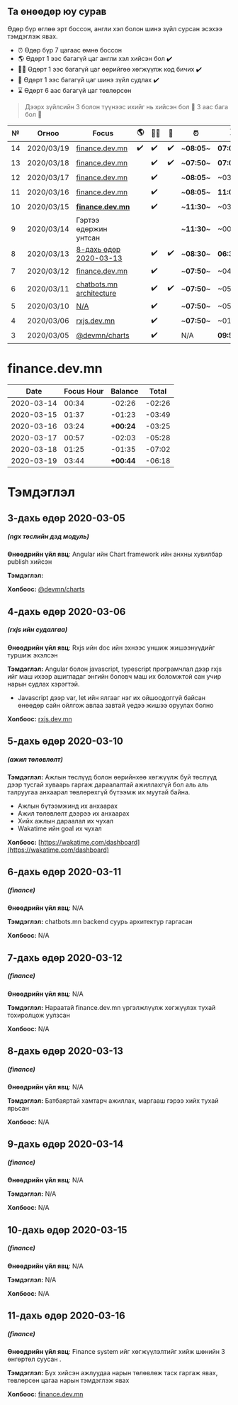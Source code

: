 ## Та өнөөдөр юу сурав

Өдөр бүр өглөө эрт боссон, англи хэл болон шинэ зүйл сурсан эсэхээ тэмдэглэж явах.

- :alarm_clock: Өдөр бүр 7 цагаас өмнө боссон
- :earth_americas: Өдөрт 1 ээс багагүй цаг англи хэл хийсэн бол :heavy_check_mark:
- :man_technologist: Өдөрт 1 ээс багагүй цаг өөрийгөө хөгжүүлж код бичих :heavy_check_mark:
- :open_book: Өдөрт 1 ээс багагүй цаг шинэ зүйл судлах :heavy_check_mark:
- :hourglass: Өдөрт 6 аас багагүй цаг төвлөрсөн

> Дээрх зүйлсийн 3 болон түүнээс ихийг нь хийсэн бол :triangular_flag_on_post: 3 аас бага бол :poop:

| №   | Огноо      | Focus                                                 | :earth_americas: | :man_technologist: | :open_book:        | :alarm_clock: | :hourglass: |        |
| --- | ---------- | ----------------------------------------------------- | ---------------- | ------------------ | ------------------ | ------------- | ----------- | ------ |
| 14  | 2020/03/19 | [finance.dev.mn](#14-дахь-өдөр-2020-03-19) | :heavy_check_mark: | :heavy_check_mark: | :heavy_check_mark:| ~**08:05**~   | **07:08** | :triangular_flag_on_post: |
| 13  | 2020/03/18 | [finance.dev.mn](#13-дахь-өдөр-2020-03-18) |                  | :heavy_check_mark: | :heavy_check_mark:| ~**07:50**~   | **07:01** | :triangular_flag_on_post: |
| 12  | 2020/03/17 | [finance.dev.mn](#12-дахь-өдөр-2020-03-17) |                  | :heavy_check_mark: |                    | ~**08:05**~   | ~03:42~ | :poop: |
| 11  | 2020/03/16 | [finance.dev.mn](#11-дахь-өдөр-2020-03-16) |                  | :heavy_check_mark: |                    | ~**08:05**~   | **11:08** | :poop: |
| 10  | 2020/03/15 | [**finance.dev.mn**](#10-дахь-өдөр-2020-03-15)        |                  | :heavy_check_mark: |                    | ~**11:30**~   | ~03:12~ | :poop: |
| 9   | 2020/03/14 | Гэртээ өдөржин унтсан                                 |                  |                    |                    | ~**11:30**~   | ~00:37~ | :poop: |
| 8   | 2020/03/13 | [8-дахь өдөр 2020-03-13](#8-дахь-өдөр-2020-03-13)     |                  | :heavy_check_mark: | :heavy_check_mark: | ~**08:30**~   | **06:32** | :triangular_flag_on_post: |
| 7   | 2020/03/12 | [finance.dev.mn](#7-дахь-өдөр-2020-03-12)             |                  | :heavy_check_mark: |                    | ~**07:50**~   | ~04:09~ | :poop: |
| 6   | 2020/03/11 | [chatbots.mn architecture](#6-дахь-өдөр-2020-03-11)   |                  | :heavy_check_mark: | :heavy_check_mark: | ~**07:50**~   | ~05:39~ | :poop: |
| 5   | 2020/03/10 | [N/A](#5-дахь-өдөр-2020-03-10)                        |                  | :heavy_check_mark: |                    | ~**07:50**~   | ~05:55~ | :poop: |
| 4   | 2020/03/06 | [rxjs.dev.mn](#4-дахь-өдөр-2020-03-06)                |                  | :heavy_check_mark: |                    | ~**07:50**~   | ~01:09~ | :poop: |
| 3   | 2020/03/05 | [@devmn/charts](#3-дахь-өдөр-2020-03-05)              |                  | :heavy_check_mark: |                    | N/A           |**09:55**| :triangular_flag_on_post: |

# finance.dev.mn

| Date       | Focus Hour | Balance    | Total  |
| ---------- | ---------- | ---------- | ------ |
| 2020-03-14 | 00:34      | -02:26     | -02:26 |
| 2020-03-15 | 01:37      | -01:23     | -03:49 |
| 2020-03-16 | 03:24      | **+00:24** | -03:25 |
| 2020-03-17 | 00:57      | -02:03     | -05:28 |
| 2020-03-18 | 01:25      | -01:35     | -07:02 |
| 2020-03-19 | 03:44      | **+00:44** | -06:18 |

# Тэмдэглэл

## 3-дахь өдөр 2020-03-05

##### (ngx төслийн дэд модуль)

**Өнөөдрийн үйл явц**: Angular ийн Chart framework ийн анхны хувилбар publish хийсэн

**Тэмдэглэл:**

**Холбоос:** [@devmn/charts](https://www.npmjs.com/package/@devmn/charts)

## 4-дахь өдөр 2020-03-06

##### (rxjs ийн судалгаа)

**Өнөөдрийн үйл явц**: Rxjs ийн doc ийн эхнээс уншиж жишээнүүдийг туршиж эхэлсэн

**Тэмдэглэл:** Angular болон javascript, typescript програмчлал дээр rxjs ийг маш ихээр ашигладаг энгийн боловч маш их боломжтой сан учир нарын судлах хэрэгтэй.

- Javascript дээр var, let ийн ялгааг нэг их ойшоодоггүй байсан өнөөдөр сайн ойлгож авлаа завтай үедээ жишээ оруулах болно

**Холбоос:** [rxjs.dev.mn](https://rxjs.dev.mn)

## 5-дахь өдөр 2020-03-10

##### (ажил төлөвлөлт)

**Тэмдэглэл:** Ажлын төслүүд болон өөрийнхөө хөгжүүлж буй төслүүд дээр тусгай хуваарь гаргаж дараалалтай ажиллахгүй бол аль аль талруугаа анхаарал төвлөрөхгүй бүтээмж их муутай байна.

- Ажлын бүтээмжинд их анхаарах
- Ажил төлөвлөлт дээрээ их анхаарах
- Хийх ажлын дараалал их чухал
- Wakatime ийн goal их чухал

**Холбоос:** [https://wakatime.com/dashboard](https://wakatime.com/dashboard)

## 6-дахь өдөр 2020-03-11

##### (finance)

**Өнөөдрийн үйл явц**: N/A

**Тэмдэглэл:** chatbots.mn backend суурь архитектур гаргасан

**Холбоос:** N/A

## 7-дахь өдөр 2020-03-12

##### (finance)

**Өнөөдрийн үйл явц**: N/A

**Тэмдэглэл:** Нараатай finance.dev.mn үргэлжлүүлж хөгжүүлэх тухай тохиролцож уулзсан

**Холбоос:** N/A

## 8-дахь өдөр 2020-03-13

##### (finance)

**Өнөөдрийн үйл явц**: N/A

**Тэмдэглэл:** Батбаяртай хамтарч ажиллах, маргааш гэрээ хийх тухай ярьсан

**Холбоос:** N/A

## 9-дахь өдөр 2020-03-14

##### (finance)

**Өнөөдрийн үйл явц**: N/A

**Тэмдэглэл:** N/A

**Холбоос:** N/A

## 10-дахь өдөр 2020-03-15

##### (finance)

**Өнөөдрийн үйл явц**: N/A

**Тэмдэглэл:** N/A

**Холбоос:** N/A

## 11-дахь өдөр 2020-03-16

##### (finance)

**Өнөөдрийн үйл явц**: Finance system ийг хөгжүүлэлтийг хийж шөнийн 3 өнгөртөл суусан .

**Тэмдэглэл:** Бүх хийсэн ажлуудаа нарын төлөвлөж таск гаргаж явах, төвлөрсөн цагаа нарын тэмдэглэж явах

**Холбоос:** [finance.dev.mn](http://finance.dev.mn)
